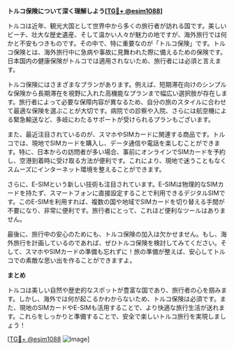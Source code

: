 **トルコ保険について深く理解しよう[[TG💪+ @esim1088](https://t.me/s/esim1088)]**

トルコは近年、観光大国として世界中から多くの旅行者が訪れる国です。美しいビーチ、壮大な歴史遺産、そして温かい人々が魅力の地ですが、海外旅行では何かと不安もつきものです。その中で、特に重要なのが「トルコ保険」です。トルコ保険とは、海外旅行中に急病や事故に見舞われた際に備えるための保険です。日本国内の健康保険がトルコでは適用されないため、旅行者には必須と言えます。

トルコ保険にはさまざまなプランがあります。例えば、短期滞在向けのシンプルな保険から長期滞在を視野に入れた高機能なプランまで幅広い選択肢が存在します。旅行者によって必要な保障内容が異なるため、自分の旅のスタイルに合わせて最適な保険を選ぶことが大切です。病院での診察や入院、さらには航空機による緊急輸送など、多岐にわたるサポートが受けられるプランもございます。

また、最近注目されているのが、スマホやSIMカードに関連する商品です。トルコでは、現地でSIMカードを購入し、データ通信や電話を楽しむことができます。特に、日本からの訪問者が多い場合、事前にオンラインでSIMカードを予約し、空港到着時に受け取る方法が便利です。これにより、現地で迷うこともなくスムーズにインターネット環境を整えることができます。

さらに、E-SIMという新しい技術も注目されています。E-SIMは物理的なSIMカードを持たず、スマートフォンに直接設定することで利用できるデジタルSIMです。このE-SIMを利用すれば、複数の国や地域でSIMカードを切り替える手間が不要になり、非常に便利です。旅行者にとって、これほど便利なツールはありません。

最後に、旅行中の安心のためにも、トルコ保険の加入は欠かせません。もし、海外旅行を計画しているのであれば、ぜひトルコ保険を検討してみてください。そして、スマホやSIMカードの準備も忘れずに！旅の準備が整えば、安心してトルコでの素敵な思い出を作ることができますよ。

**まとめ**

トルコは美しい自然や歴史的なスポットが豊富な国であり、旅行者の心を掴みます。しかし、海外では何が起こるかわからないため、トルコ保険は必須です。また、現地のSIMカードやE-SIMも活用することで、より快適な旅行生活が送れます。これらをしっかりと準備することで、安全で楽しいトルコ旅行を実現しましょう！

[[TG💪+ @esim1088](https://t.me/s/esim1088) ![Image](https://i.postimg.cc/Y0z9fWf4/image.png)]